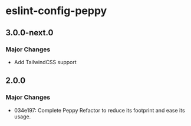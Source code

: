# eslint-config-peppy

## 3.0.0-next.0

### Major Changes

- Add TailwindCSS support

## 2.0.0

### Major Changes

- 034e197: Complete Peppy Refactor to reduce its footprint and ease its usage.
